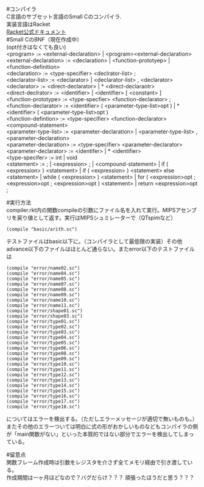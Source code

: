 #コンパイラ  
C言語のサブセット言語のSmall Cのコンパイラ.  
実装言語はRacket  
[Racket公式ドキュメント](http://docs.racket-lang.org/)  
#Small CのBNF（現在作成中）    
(opt付きはなくても良い)  
\<program> := \<external-declaration> | \<program>\<external-declaration>  
\<external-declaration> := \<declaration> | \<function-prototyep> | \<function-definition>  
\<declaration> := \<type-specifier> \<declrator-list> ;  
\<declarator-list> := \<declarator> | \<declarator-list> , \<declarator>  
\<declarator> := \<direct-declarator>  | * \<direct-declaraotr>  
\<direct-declrator> := \<identifier>  | \<identifier> [ \<constant> ]  
\<function-prototype> := \<type-specfier> \<function-declarator> ;  
\<function-declarator> := \<identifier> ( \<parameter-type-list>opt ) | * \<identifier> ( \<parameter-type-list>opt )  
\<function-defintion> := \<type-specifier> \<function-declarator> \<compound-statement>  
\<parameter-type-list> := \<parameter-declaration> | \<parameter-type-list> , \<parameter-declaration>  
\<parameter-declaration> := \<type-specifier> \<parameter-declarator>  
\<parameter-declarator> := \<identifer> | * \<identifier>  
\<type-specifer> := int | void  
\<statement> := ; | \<expression> ; | \<compound-statement> | if ( \<expression> ) \<statement> | if ( \<expression> ) \<statement> else \<statement> | while ( \<expression> ) \<statement> | for ( \<expression>opt ; \<expression>opt ; \<expression>opt ) \<statement> | return \<expression>opt ;  




#実行方法  
compiler.rkt内の関数compileの引数にファイル名を入れて実行。MIPSアセンブリを戻り値として返す。実行はMIPSシュミレーターで（QTspimなど）  

```lisp:compiler.rkt<!--Racket言語が対応していないので臨時でlispで-->
(compile "basic/arith.sc")
```

テストファイルはbasic以下に。（コンパイラとして最低限の実装）その他advance以下のファイルはほとんど通らない。またerror以下のテストファイルは

```lisp:compiler.rkt<!--Racket言語が対応していないので臨時でlispで-->
(compile "error/name02.sc")
(compile "error/name04.sc")
(compile "error/name05.sc")
(compile "error/name07.sc")
(compile "error/name08.sc")
(compile "error/name09.sc")
(compile "error/name10.sc")
(compile "error/name11.sc")
(compile "error/shape01.sc")
(compile "error/shape03.sc")
(compile "error/type01.sc")
(compile "error/type02.sc")
(compile "error/type03.sc")
(compile "error/type04.sc")
(compile "error/type05.sc")
(compile "error/type06.sc")
(compile "error/type08.sc")
(compile "error/type09.sc")
(compile "error/type10.sc")
(compile "error/type11.sc")
(compile "error/type12.sc")
(compile "error/type13.sc")
(compile "error/type14.sc")
(compile "error/type15.sc")
(compile "error/type16.sc")
(compile "error/type17.sc")
(compile "error/type18.sc")
```

についてはエラーを検出する。（ただしエラーメッセージが適切で無いものも。）またその他のエラーついては明白に式の形がおかしいものなどもコンパイラの側が「main関数がない」といった本質的ではない部分でエラーを検出してしまっている。  

#留意点  
関数フレーム作成時は引数をレジスタを介さず全てメモリ経由で引き渡している。  
作成期間は一ヶ月ほどなので？バグだらけ？？？
頑張ったほうだと思う？？？   










